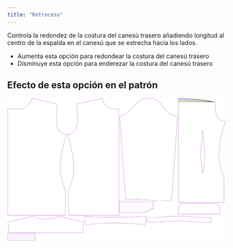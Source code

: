 ```yaml
---
title: "Retroceso"
---
```


Controla la redondez de la costura del canesú trasero añadiendo longitud al centro de la espalda en el canesú que se estrecha hacia los lados.

- Aumenta esta opción para redondear la costura del canesú trasero
- Disminuye esta opción para enderezar la costura del canesú trasero

## Efecto de esta opción en el patrón

![Esta imagen muestra el efecto de esta opción superponiendo varias variantes que tienen un valor diferente para esta opción](simon_roundback_sample.svg "Efecto de esta opción en el patrón")
